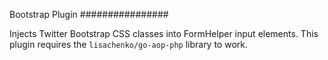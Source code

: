 Bootstrap Plugin
################

Injects Twitter Bootstrap CSS classes into FormHelper input elements. This plugin
requires the `lisachenko/go-aop-php` library to work.